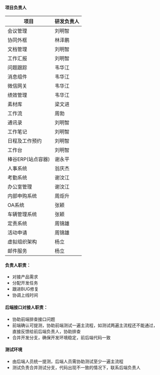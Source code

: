 #### 项目负责人

|项目|研发负责人|
|---|---|
|会议管理|刘明智|
|协同外框|林泽鹏|
|文档管理|刘明智|
|工作汇报|刘明智|
|问题跟踪|韦华江|
|消息组件|韦华江|
|微信网关|韦华江|
|绩效管理|韦华江|
|素材库|梁文进|
|工作流|周勃|
|通讯录|刘明智|
|工作笔记|刘明智|
|日程及工作预约|刘明智|
|工作台|刘明智|
|棒谷ERP(站点容器)|谢永平|
|人事系统|翁庆杰|
|考勤系统|谢汶江|
|办公室管理|谢汶江|
|内部申购系统|周炬升|
|OA系统|张颖|
|车辆管理系统|张颖|
|定责系统|周锦雄|
|活动申请|周锦雄|
|虚拟组织架构|杨立|
|邮件服务|杨立|

#### 负责人职责：
- 对接产品需求
- 分配开发任务
- 跟进BUG修复
- 协调上线时间

#### 后端接口对接人职责：
- 协助前端排查接口问题
- 前端确认可提测，协助前端测试一遍主流程，如测试两遍主流程还不能通过，直接反馈给前后端负责人，协助排查
- 合并开发分支，确保开发环境稳定，前后端代码一致

#### 测试环境
- 由后端人员统一提测，后端人员需协助测试至少一遍主流程
- 测试负责合并测试分支，代码出现不一致的情况下，联系后端负责人